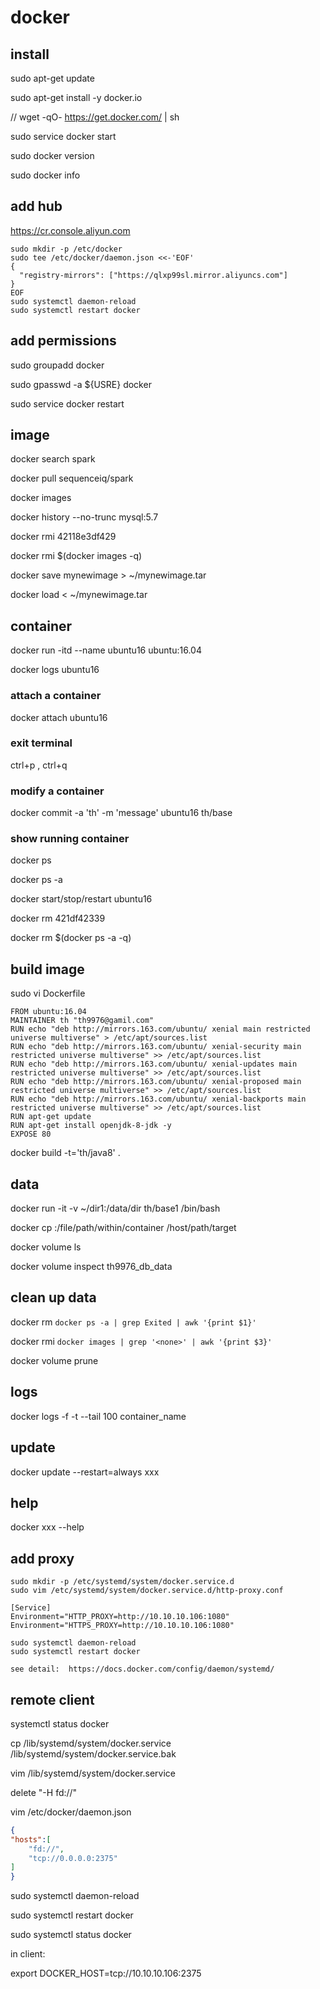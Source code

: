 # docker

## install
sudo apt-get update

sudo apt-get install -y docker.io

// wget -qO- https://get.docker.com/ | sh

sudo service docker start

sudo docker version

sudo docker info

## add hub
https://cr.console.aliyun.com

```
sudo mkdir -p /etc/docker
sudo tee /etc/docker/daemon.json <<-'EOF'
{
  "registry-mirrors": ["https://qlxp99sl.mirror.aliyuncs.com"]
}
EOF
sudo systemctl daemon-reload
sudo systemctl restart docker
```

## add permissions
sudo groupadd docker

sudo gpasswd -a ${USRE} docker

sudo service docker restart

## image
docker search spark

docker pull sequenceiq/spark

docker images

docker history --no-trunc  mysql:5.7

docker rmi 42118e3df429

docker rmi $(docker images -q)

docker save mynewimage > ~/mynewimage.tar

docker load < ~/mynewimage.tar


## container
docker run -itd --name ubuntu16 ubuntu:16.04

docker logs ubuntu16

### attach a container
docker attach ubuntu16

### exit terminal
ctrl+p , ctrl+q

### modify a container
docker commit -a 'th' -m 'message' ubuntu16 th/base

### show running container
docker ps

docker ps -a

docker start/stop/restart ubuntu16

docker rm 421df42339

docker rm $(docker ps -a -q)

## build image
sudo vi Dockerfile
```
FROM ubuntu:16.04
MAINTAINER th "th9976@gamil.com"
RUN echo "deb http://mirrors.163.com/ubuntu/ xenial main restricted universe multiverse" > /etc/apt/sources.list
RUN echo "deb http://mirrors.163.com/ubuntu/ xenial-security main restricted universe multiverse" >> /etc/apt/sources.list
RUN echo "deb http://mirrors.163.com/ubuntu/ xenial-updates main restricted universe multiverse" >> /etc/apt/sources.list
RUN echo "deb http://mirrors.163.com/ubuntu/ xenial-proposed main restricted universe multiverse" >> /etc/apt/sources.list
RUN echo "deb http://mirrors.163.com/ubuntu/ xenial-backports main restricted universe multiverse" >> /etc/apt/sources.list
RUN apt-get update
RUN apt-get install openjdk-8-jdk -y
EXPOSE 80
```
docker build -t='th/java8' .

## data
docker run -it -v ~/dir1:/data/dir th/base1 /bin/bash

docker cp <containerId>:/file/path/within/container /host/path/target

docker volume ls

docker volume inspect th9976_db_data


## clean up data
docker rm `docker ps -a | grep Exited | awk '{print $1}'`  

docker rmi  `docker images | grep '<none>' | awk '{print $3}'` 

docker volume prune

## logs
docker logs -f -t --tail 100 container_name

## update 
docker update --restart=always xxx

## help
docker xxx --help

## add proxy
```
sudo mkdir -p /etc/systemd/system/docker.service.d
sudo vim /etc/systemd/system/docker.service.d/http-proxy.conf

[Service]
Environment="HTTP_PROXY=http://10.10.10.106:1080"
Environment="HTTPS_PROXY=http://10.10.10.106:1080"

sudo systemctl daemon-reload
sudo systemctl restart docker

see detail:  https://docs.docker.com/config/daemon/systemd/

```

## remote client
systemctl status docker

cp /lib/systemd/system/docker.service /lib/systemd/system/docker.service.bak

vim /lib/systemd/system/docker.service

delete "-H fd://"

vim /etc/docker/daemon.json 
```json
{
"hosts":[
    "fd://",
    "tcp://0.0.0.0:2375"
]
}
```
sudo systemctl daemon-reload

sudo systemctl restart docker

sudo systemctl status docker

in client:

export DOCKER_HOST=tcp://10.10.10.106:2375

